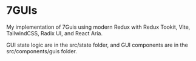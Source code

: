 # 7GUIs

My implementation of 7Guis using modern Redux with Redux Tookit, Vite, TailwindCSS, Radix UI, and React Aria.

GUI state logic are in the src/state folder, and GUI components are in the src/components/guis folder.
